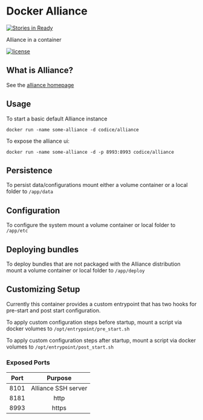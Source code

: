 # Docker Alliance

[![Stories in Ready](https://badge.waffle.io/oconnormi/docker-alliance.svg?label=ready&title=Ready)](http://waffle.io/oconnormi/docker-alliance)

Alliance in a container

[![license](https://img.shields.io/github/license/oconnormi/docker-alliance.svg?maxAge=2592000?style=flat-square)](https://github.com/oconnormi/docker-alliance/blob/master/LICENSE)

## What is Alliance?
See the [alliance homepage](https://github.com/codice/alliance)

## Usage

To start a basic default Alliance instance

```
docker run -name some-alliance -d codice/alliance
```

To expose the alliance ui:

```
docker run -name some-alliance -d -p 8993:8993 codice/alliance
```

## Persistence

To persist data/configurations mount either a volume container or a local folder to `/app/data`

## Configuration

To configure the system mount a volume container or local folder to `/app/etc`

## Deploying bundles

To deploy bundles that are not packaged with the Alliance distribution mount a volume container or local folder to `/app/deploy`

## Customizing Setup

Currently this container provides a custom entrypoint that has two hooks for pre-start and post start configuration.

To apply custom configuration steps before startup, mount a script via docker volumes to `/opt/entrypoint/pre_start.sh`

To apply custom configuration steps after startup, mount a script via docker volumes to `/opt/entrypoint/post_start.sh`

### Exposed Ports

|Port|Purpose        |
|:--:|:-------------:|
|8101| Alliance SSH server|
|8181| http          |
|8993| https         |

